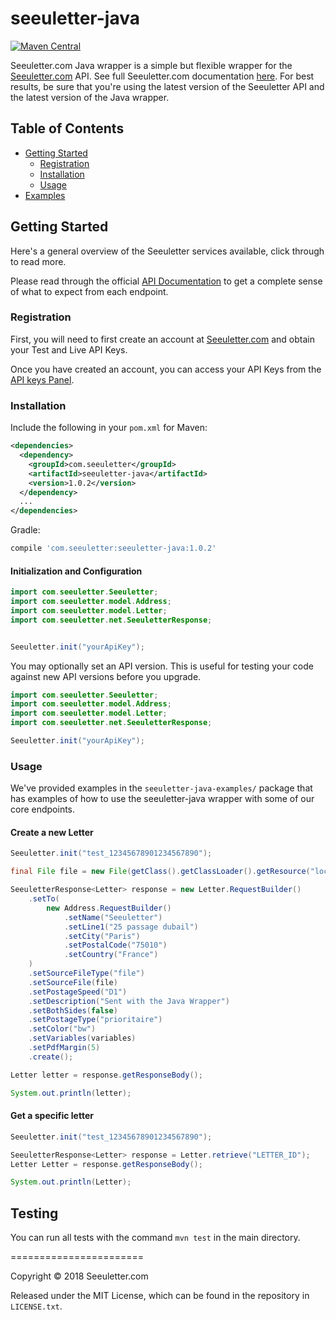 # seeuletter-java

[![Maven Central](https://img.shields.io/maven-central/v/com.seeuletter/seeuletter-java.svg)](http://search.maven.org/#search%7Cga%7C1%7Cg%3A%22com.seeuletter%22%20AND%20a%3A%22seeuletter-java%22)

Seeuletter.com Java wrapper is a simple but flexible wrapper for the [Seeuletter.com](https://www.seeuletter.com) API. See full Seeuletter.com documentation [here](https://docs.seeuletter.com/?java). For best results, be sure that you're using the latest version of the Seeuletter API and the latest version of the Java wrapper.

## Table of Contents

- [Getting Started](#getting-started)
  - [Registration](#registration)
  - [Installation](#installation)
  - [Usage](#usage)
- [Examples](#examples)

## Getting Started

Here's a general overview of the Seeuletter services available, click through to read more.


Please read through the official [API Documentation](https://docs.seeuletter.com/?java#) to get a complete sense of what to expect from each endpoint.

### Registration

First, you will need to first create an account at [Seeuletter.com](https://www.seeuletter.com/signup) and obtain your Test and Live API Keys.

Once you have created an account, you can access your API Keys from the [API keys Panel](https://www.seeuletter.com/app/dashboard/settings/keys).

### Installation

Include the following in your `pom.xml` for Maven:

```xml
<dependencies>
  <dependency>
    <groupId>com.seeuletter</groupId>
    <artifactId>seeuletter-java</artifactId>
    <version>1.0.2</version>
  </dependency>
  ...
</dependencies>
```

Gradle:

```groovy
compile 'com.seeuletter:seeuletter-java:1.0.2'
```

#### Initialization and Configuration
```java
import com.seeuletter.Seeuletter;
import com.seeuletter.model.Address;
import com.seeuletter.model.Letter;
import com.seeuletter.net.SeeuletterResponse;


Seeuletter.init("yourApiKey");
```

You may optionally set an API version. This is useful for testing your code against new API versions before you upgrade.
```java
import com.seeuletter.Seeuletter;
import com.seeuletter.model.Address;
import com.seeuletter.model.Letter;
import com.seeuletter.net.SeeuletterResponse;

Seeuletter.init("yourApiKey");
```

### Usage

We've provided examples in the `seeuletter-java-examples/` package that has examples of how to use the seeuletter-java wrapper with some of our core endpoints.


#### Create a new Letter

```java
Seeuletter.init("test_12345678901234567890");

final File file = new File(getClass().getClassLoader().getResource("local_file.pdf").getPath());

SeeuletterResponse<Letter> response = new Letter.RequestBuilder()
    .setTo(
        new Address.RequestBuilder()
            .setName("Seeuletter")
            .setLine1("25 passage dubail")
            .setCity("Paris")
            .setPostalCode("75010")
            .setCountry("France")
    )
    .setSourceFileType("file")
    .setSourceFile(file)
    .setPostageSpeed("D1")
    .setDescription("Sent with the Java Wrapper")
    .setBothSides(false)
    .setPostageType("prioritaire")
    .setColor("bw")
    .setVariables(variables)
    .setPdfMargin(5)
    .create();

Letter letter = response.getResponseBody();

System.out.println(letter);
```

#### Get a specific letter

```java
Seeuletter.init("test_12345678901234567890");

SeeuletterResponse<Letter> response = Letter.retrieve("LETTER_ID");
Letter Letter = response.getResponseBody();

System.out.println(Letter);
```



## Testing

You can run all tests with the command `mvn test` in the main directory.

=======================

Copyright &copy; 2018 Seeuletter.com

Released under the MIT License, which can be found in the repository in `LICENSE.txt`.
